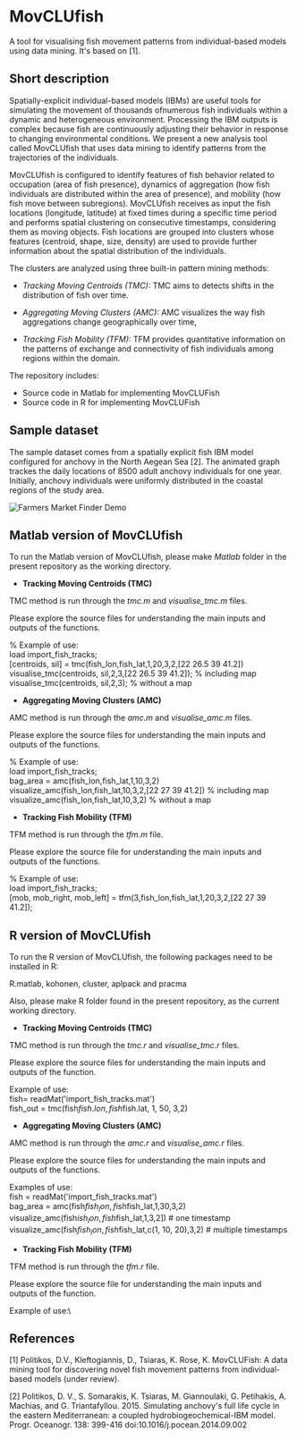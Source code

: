 # MovCLUfish
A tool for visualising fish movement patterns from individual-based models using data mining. It's based on [1].

## Short description

Spatially-explicit individual-based models (IBMs) are useful tools for simulating the movement of thousands ofnumerous fish individuals within a dynamic and heterogeneous environment. Processing the IBM outputs is complex because fish are continuously adjusting their behavior in response to changing environmental conditions. We present a new analysis tool called MovCLUfish that uses data mining to identify patterns from the trajectories of the individuals. 

MovCLUfish is configured to identify features of fish behavior related to occupation (area of fish presence), dynamics of aggregation (how fish individuals are distributed within the area of presence), and mobility (how fish move between subregions). MovCLUfish receives as input the fish locations (longitude, latitude) at fixed times during a specific time period and performs spatial clustering on consecutive timestamps, considering them as moving objects. Fish locations are grouped into clusters whose features (centroid, shape, size, density) are used to provide further information about the spatial distribution of the individuals. 

The clusters are analyzed using three built-in pattern mining methods:

* *Tracking Moving Centroids (TMC):*  TMC aims to detects shifts in the distribution of fish over time.

* *Aggregating Moving Clusters (AMC):* AMC visualizes the way fish aggregations change geographically over time, 

* *Tracking Fish Mobility (TFM):* TFM provides quantitative information on the patterns of exchange and connectivity of fish individuals among regions within the domain. 

The repository includes:

* Source code in Matlab for implementing MovCLUFish
* Source code in R for implementing MovCLUFish

## Sample dataset

The sample dataset comes from a spatially explicit fish IBM model configured for anchovy in the North Aegean Sea [2].
The animated graph trackes the daily locations of 8500 adult anchovy individuals for one year. 
Initially, anchovy individuals were uniformly distributed in the coastal regions of the study area.  

![Farmers Market Finder Demo](Fish_tracks_movement.gif)

## Matlab version of MovCLUfish

To run the Matlab version of MovCLUfish, please make *Matlab* folder in the present repository as the working directory.

* **Tracking Moving Centroids (TMC)**

TMC method is run through the *tmc.m* and *visualise_tmc.m* files. 

Please explore the source files for understanding the main inputs and outputs of the functions.   

% Example of use:\
load import_fish_tracks;\
[centroids, sil] = tmc(fish_lon,fish_lat,1,20,3,2,[22 26.5 39 41.2])\
visualise_tmc(centroids, sil,2,3,[22 26.5 39 41.2]); % including map<br/>
visualise_tmc(centroids, sil,2,3); % without a map

* **Aggregating Moving Clusters (AMC)**

AMC method is run through the *amc.m* and *visualise_amc.m* files. 

Please explore the source files for understanding the main inputs and outputs of the functions.   

% Example of use:\
load import_fish_tracks;\
bag_area = amc(fish_lon,fish_lat,1,10,3,2)<br/>
visualize_amc(fish_lon,fish_lat,10,3,2,[22 27 39 41.2]) % including map<br/>
visualize_amc(fish_lon,fish_lat,10,3,2) % without a map <br/>

* **Tracking Fish Mobility (TFM)** 

TFM method is run through the *tfm.m* file. 

Please explore the source file for understanding the main inputs and outputs of the functions.  

% Example of use:\
load import_fish_tracks;<br/>
[mob, mob_right, mob_left] = tfm(3,fish_lon,fish_lat,1,20,3,2,[22 27 39 41.2]);

## R version of MovCLUfish
To run the R version of MovCLUfish, the following packages need to be installed in R: 

R.matlab, kohonen, cluster, aplpack and pracma

Also, please make R folder found in the present repository, as the current working directory.

* **Tracking Moving Centroids (TMC)**

TMC method is run through the *tmc.r* and *visualise_tmc.r* files. 

Please explore the source files for understanding the main inputs and outputs of the function.   

Example of use:\
fish= readMat('import_fish_tracks.mat')\
fish_out = tmc(fish$fish.lon, fish$fish.lat, 1, 50, 3,2)

* **Aggregating Moving Clusters (AMC)**

AMC method is run through the *amc.r* and *visualise_amc.r* files. 

Please explore the source files for understanding the main inputs and outputs of the functions.   

Examples of use:\
fish = readMat('import_fish_tracks.mat')\
bag_area = amc(fish$fish_lon,fish$fish_lat,1,30,3,2)\
visualize_amc(fish$ish_lon,fish$fish_lat,1,3,2]) # one timestamp\
visualize_amc(fish$fish_lon,fish$fish_lat,c(1, 10, 20),3,2) # multiple timestamps

* **Tracking Fish Mobility (TFM)** 

TFM method is run through the *tfm.r* file. 

Please explore the source file for understanding the main inputs and outputs of the function.  

Example of use:\

## References

[1] Politikos, D.V., Kleftogiannis, D., Tsiaras, K. Rose, K. MovCLUFish: A data mining tool for discovering novel fish movement patterns from individual-based models (under review).

[2] Politikos, D. V., S. Somarakis, K. Tsiaras, M. Giannoulaki, G. Petihakis, A. Machias, and G. 
Triantafyllou. 2015. Simulating anchovy's full life cycle in the eastern Mediterranean: a  coupled hydrobiogeochemical-IBM model. Progr. Oceanogr. 138: 399-416 doi:10.1016/j.pocean.2014.09.002






